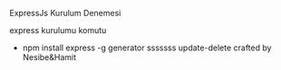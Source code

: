 ExpressJs Kurulum Denemesi

express kurulumu komutu

- npm install express -g generator
sssssss
update-delete
crafted by Nesibe&Hamit